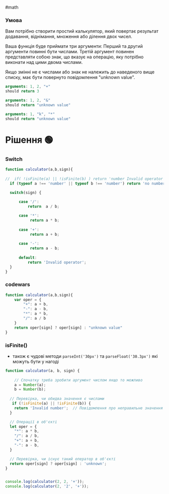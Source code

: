 #math
### Умова

Вам потрібно створити простий калькулятор, який повертає результат додавання, віднімання, множення або ділення двох чисел.

Ваша функція буде приймати три аргументи:
Перший та другий аргументи повинні бути числами.
Третій аргумент повинен представляти собою знак, що вказує на операцію, яку потрібно виконати над цими двома числами.

Якщо змінні не є числами або знак не належить до наведеного вище списку, має бути повернуто повідомлення "unknown value".

```js
arguments: 1, 2, "+"
should return 3

arguments: 1, 2, "&"
should return "unknown value"

arguments: 1, "k", "*"
should return "unknown value"
```
# Рішення 🟢

### Switch 

```js
function calculator(a,b,sign){
	
//	if( !isFinite(a) || !isFinite(b) ) return 'number Invalid operator'; ⭕
  if (typeof a !== 'number' || typeof b !== 'number') return 'no number';

  switch(sign) {
      
	  case '/':
		  return  a / b;

	  case '*':
		   return a * b;
	
	  case '+':
		   return a + b;
	
	  case '-':
		   return a - b;
		
	  default: 
		  return 'Invalid operator';  
  }
}
```

### codewars 

```js
function calculator(a,b,sign){
	var oper = {
		"+": a + b,
		"-": a - b,
		"*": a * b,
		"/": a / b
	}
	return oper[sign] ? oper[sign] : "unknown value"
}
```

### isFinite()
- також є чудові методи `parseInt('30px')` та `parseFloat('30.3px')` які можуть бути у нагоді 

```js
function calculator(a, b, sign) {
	
	// Спочатку треба зробити аргумент числом якщо то можливо 
	a = Number(a);
	b = Number(b);
	
  // Перевірка, чи обидва значення є числами
   if (!isFinite(a) || !isFinite(b)) {
    return 'Invalid number';  // Повідомлення про неправильне значення
  }

  // Операції в об'єкті
  let oper = {
    "*": a * b,
    "/": a / b,
    "+": a + b,
    "-": a - b,
  }

  // Перевірка, чи існує такий оператор в об'єкті
  return oper[sign] ? oper[sign] : 'unknown';
}


console.log(calculator(2, 2, '+'));
console.log(calculator(2, '2', '+'));
```